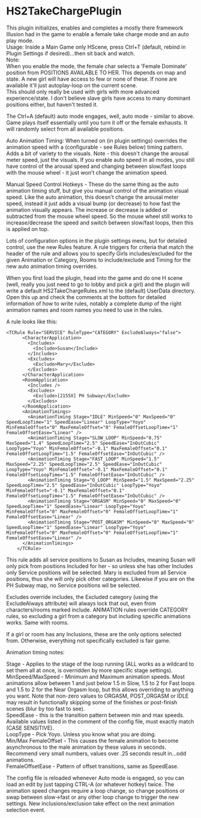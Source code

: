 # HS2TakeChargePlugin

This plugin initializes, enables and completes a mostly there framework Illusion had in the game to enable a female take charge mode and an auto play mode.
\
Usage: Inside a Main Game only HScene, press Ctrl+T (default, rebind in Plugin Settings if desired)...then sit back and watch.
\
Note:\
When you enable the mode, the female char selects a 'Female Dominate' position from POSITIONS AVAILABLE TO HER. This depends on map and state.
A new girl will have access to few or none of these. If none are available it'll just autoplay-loop on the current scene. 
\
This should only really be used with girls with more advanced experience/state. I don't believe slave girls have access to many dominant positions either, but haven't tested it.

The Ctrl+A (default) auto mode engages, well, auto mode - similar to above. Game plays itself essentially until you turn it off or the female exhausts. It will randomly select from all available positions.

Auto Animation Timing: When turned on (in plugin settings) overrides the animation speed with a (configurable - see Rules below) timing pattern. Adds a bit of variety to the visuals. Note - this doesn't change the arousal meter speed, just the visuals. If you enable auto speed in all modes, you still have control of the arousal speed and changing between slow/fast loops with the mouse wheel - it just won't change the animation speed.

Manual Speed Control Hotkeys - These do the same thing as the auto animation timing stuff, but give you manual control of the animation visual speed. Like the auto animation, this doesn't change the arousal meter speed, instead it just adds a visual bump (or decrease) to how fast the animation visually appears. The increase or decrease is added or subtracted from the mouse wheel speed. So the mouse wheel still works to increase/decrease the speed and switch between slow/fast loops, then this is applied on top.

Lots of configuration options in the plugin settings menu, but for detailed control, use the new Rules feature. A rule triggers for criteria that match the header of the rule and allows you to specify Girls includes/excluded for the given Animation or Category, Rooms to include/exclude and Timing for the new auto animation timing overrides.

When you first load the plugin, head into the game and do one H scene (well, really you just need to go to lobby and pick a girl) and the plugin will write a default HS2TakeChargeRules.xml to the (default) UserData directory. Open this up and check the comments at the bottom for detailed information of how to write rules, notably a complete dump of the right animation names and room names you need to use in the rules.

A rule looks like this:
```
<TCRule Rule="SERVICE" RuleType="CATEGORY" ExcludeAlways="false">
      <CharacterApplication>
        <Includes>
          <Include>Susan</Include>
        </Includes>
        <Excludes>
          <Exclude>Mary</Exclude>
        </Excludes>
      </CharacterApplication>
      <RoomApplication>
        <Includes />
        <Excludes>
          <Exclude>[2155X] PH Subway</Exclude>
        </Excludes>
      </RoomApplication>
      <AnimationTimings>
        <AnimationTiming Stage="IDLE" MinSpeed="0" MaxSpeed="0" SpeedLoopTime="1" SpeedEase="Linear" LoopType="Yoyo" MinFemaleOffset="0" MaxFemaleOffset="0" FemaleOffsetLoopTime="1" FemaleOffsetEase="Linear" />
        <AnimationTiming Stage="SLOW_LOOP" MinSpeed="0.75" MaxSpeed="1.4" SpeedLoopTime="2.5" SpeedEase="InOutCubic" LoopType="Yoyo" MinFemaleOffset="-0.1" MaxFemaleOffset="0.1" FemaleOffsetLoopTime="1.5" FemaleOffsetEase="InOutCubic" />
        <AnimationTiming Stage="FAST_LOOP" MinSpeed="1.5" MaxSpeed="2.25" SpeedLoopTime="2.5" SpeedEase="InOutCubic" LoopType="Yoyo" MinFemaleOffset="-0.1" MaxFemaleOffset="0.1" FemaleOffsetLoopTime="1.5" FemaleOffsetEase="InOutCubic" />
        <AnimationTiming Stage="O_LOOP" MinSpeed="1.5" MaxSpeed="2.25" SpeedLoopTime="2.5" SpeedEase="InOutCubic" LoopType="Yoyo" MinFemaleOffset="-0.1" MaxFemaleOffset="0.1" FemaleOffsetLoopTime="1.5" FemaleOffsetEase="InOutCubic" />
        <AnimationTiming Stage="ORGASM" MinSpeed="0" MaxSpeed="0" SpeedLoopTime="1" SpeedEase="Linear" LoopType="Yoyo" MinFemaleOffset="0" MaxFemaleOffset="0" FemaleOffsetLoopTime="1" FemaleOffsetEase="Linear" />
        <AnimationTiming Stage="POST_ORGASM" MinSpeed="0" MaxSpeed="0" SpeedLoopTime="1" SpeedEase="Linear" LoopType="Yoyo" MinFemaleOffset="0" MaxFemaleOffset="0" FemaleOffsetLoopTime="1" FemaleOffsetEase="Linear" />
      </AnimationTimings>      
    </TCRule>
```    
    
This rule adds all service positions to Susan as Includes, meaning Susan will only pick from positions Included for her - so unless she has other Includes only Service positions will be selected. Mary is excluded from all Service positions, thus she will only pick other categories. Likewise if you are on the PH Subway map, no Service positions wil be selected.

Excludes override includes, the Excluded category (using the ExcludeAlways attribute) will always lock that out, even from characters/rooms marked include. ANIMATION rules override CATEGORY rules, so excluding a girl from a category but including specific animations works. Same with rooms.

If a girl or room has any Inclusions, these are the only options selected from. Otherwise, everything not specifically excluded is fair game.

Animation timing notes:

Stage - Applies to the stage of the loop running (ALL works as a wildcard to set them all at once, is overridden by more specific stage settings).\
MinSpeed/MaxSpeed - Minimum and Maximum animation speeds. Most animations allow between 1 and just below 1.5 in Slow, 1.5 to 2 for Fast loops and 1.5 to 2 for the Near Orgasm loop, but this allows overriding to anything you want. Note that non-zero values to ORGASM, POST_ORGASM or IDLE may result in functionally skipping some of the finishes or post-finish scenes (blur by too fast to see).\
SpeedEase - this is the transition pattern between min and max speeds. Available values listed in the comment of the config file, must exactly match (CASE SENSITIVE).\
LoopType - Pick Yoyo. Unless you know what you are doing.\
Min/Max FemaleOffset - This causes the female animation to become asynchronous to the male animation by these values in seconds. Recommend very small numbers, values over .25 seconds result in...odd animations.\
FemaleOffsetEase - Pattern of offset transitions, same as SpeedEase.

The config file is reloaded whenever Auto mode is engaged, so you can load an edit by just tapping CTRL-A (or whatever hotkey) twice. The animation speed changes require a loop change, so change positions or swap between slow->fast or any other loop change to trigger the new settings. New inclusions/exclusion take effect on the next animation selection event.
